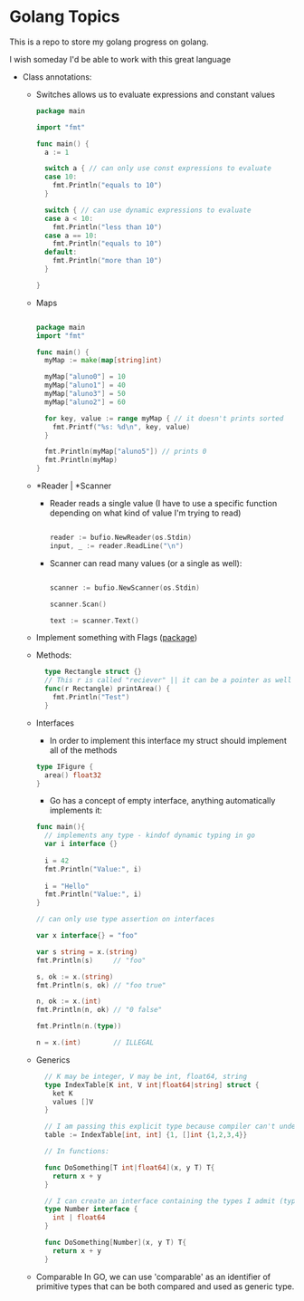 # Golang Topics

This is a repo to store my golang progress on golang.

I wish someday I'd be able to work with this great language

- Class annotations:
  - Switches allows us to evaluate expressions and constant values
  
    ```go
    package main

    import "fmt"

    func main() {
      a := 1

      switch a { // can only use const expressions to evaluate
      case 10:
        fmt.Println("equals to 10")
      }

      switch { // can use dynamic expressions to evaluate
      case a < 10:
        fmt.Println("less than 10")
      case a == 10:
        fmt.Println("equals to 10")
      default:
        fmt.Println("more than 10")
      }

    }
    ```
    
  - Maps
    
    
    ```go
    
    package main
    import "fmt"

    func main() {
      myMap := make(map[string]int)

      myMap["aluno0"] = 10
      myMap["aluno1"] = 40
      myMap["aluno3"] = 50
      myMap["aluno2"] = 60

      for key, value := range myMap { // it doesn't prints sorted
        fmt.Printf("%s: %d\n", key, value)
      }

      fmt.Println(myMap["aluno5"]) // prints 0
      fmt.Println(myMap)
    }
    
    ```
  - *Reader | *Scanner
    - Reader reads a single value (I have to use a specific function depending on what kind of value I'm trying to read)
      ```go
      
      reader := bufio.NewReader(os.Stdin)
      input, _ := reader.ReadLine("\n")      
      
      ```
    - Scanner can read many values (or a single as well):
      
      ```go
      
      scanner := bufio.NewScanner(os.Stdin)
      
      scanner.Scan()
      
      text := scanner.Text()
      
      ``` 
      
  - Implement something with Flags ([package](https://pkg.go.dev/flag))
  
  - Methods:
  
    ```go
      type Rectangle struct {}
      // This r is called "reciever" || it can be a pointer as well
      func(r Rectangle) printArea() {
        fmt.Println("Test")
      }
    ```
  - Interfaces
  
    - In order to implement this interface my struct should implement all of the methods
    ```go
    type IFigure {
      area() float32
    }  
    ```
    - Go has a concept of empty interface, anything automatically implements it:
    
    ```go
    func main(){
      // implements any type - kindof dynamic typing in go
      var i interface {}
      
      i = 42
      fmt.Println("Value:", i)
      
      i = "Hello"
      fmt.Println("Value:", i)
    }
    
    // can only use type assertion on interfaces
    
    var x interface{} = "foo"

    var s string = x.(string)
    fmt.Println(s)     // "foo"

    s, ok := x.(string)
    fmt.Println(s, ok) // "foo true"

    n, ok := x.(int)
    fmt.Println(n, ok) // "0 false"

    fmt.Println(n.(type))
    
    n = x.(int)        // ILLEGAL
    ```
    
  - Generics
    ```go
      // K may be integer, V may be int, float64, string
      type IndexTable[K int, V int|float64|string] struct {
        ket K
        values []V
      }

      // I am passing this explicit type because compiler can't understand it sometimes
      table := IndexTable[int, int] {1, []int {1,2,3,4}}

      // In functions:

      func DoSomething[T int|float64](x, y T) T{
        return x + y
      }

      // I can create an interface containing the types I admit (type set)
      type Number interface {
        int | float64
      }

      func DoSomething[Number](x, y T) T{
        return x + y
      }
    ```


  - Comparable
    In GO, we can use 'comparable' as an identifier of primitive types that can be both compared and used as generic type.

    
    
